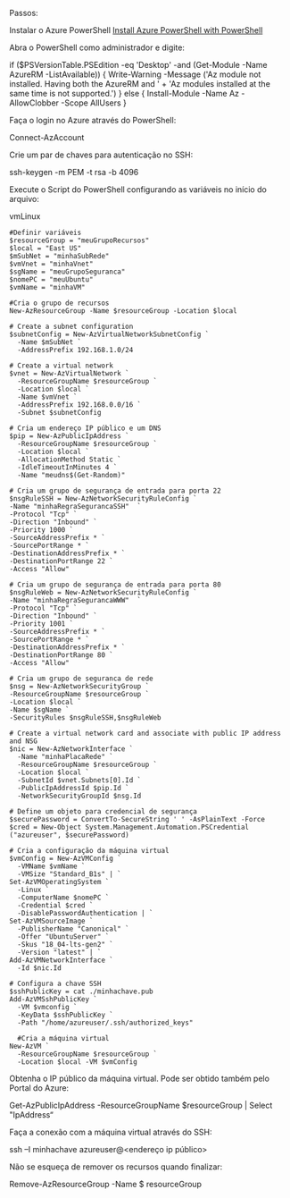 Passos: 

Instalar o Azure PowerShell [Install Azure PowerShell with PowerShell](https://learn.microsoft.com/pt-br/powershell/azure/install-azure-powershell?view=azps-11.3.0&viewFallbackFrom=azps-5.5.0)

Abra o PowerShell como administrador e digite:

if ($PSVersionTable.PSEdition -eq 'Desktop' -and (Get-Module -Name AzureRM -ListAvailable)) {
    Write-Warning -Message ('Az module not installed. Having both the AzureRM and ' +
      'Az modules installed at the same time is not supported.')
} else {
    Install-Module -Name Az -AllowClobber -Scope AllUsers
}

Faça o login no Azure através do PowerShell:

Connect-AzAccount

Crie um par de chaves para autenticação no SSH:

ssh-keygen -m PEM -t rsa -b 4096

Execute o Script do PowerShell configurando as variáveis no início do arquivo:

vmLinux

```
#Definir variáveis
$resourceGroup = "meuGrupoRecursos"
$local = "East US"
$mSubNet = "minhaSubRede"
$vmVnet = "minhaVnet"
$sgName = "meuGrupoSeguranca"
$nomePC = "meuUbuntu"
$vmName = "minhaVM"

#Cria o grupo de recursos
New-AzResourceGroup -Name $resourceGroup -Location $local

# Create a subnet configuration
$subnetConfig = New-AzVirtualNetworkSubnetConfig `
  -Name $mSubNet `
  -AddressPrefix 192.168.1.0/24

# Create a virtual network
$vnet = New-AzVirtualNetwork `
  -ResourceGroupName $resourceGroup `
  -Location $local `
  -Name $vmVnet `
  -AddressPrefix 192.168.0.0/16 `
  -Subnet $subnetConfig

# Cria um endereço IP público e um DNS
$pip = New-AzPublicIpAddress `
  -ResourceGroupName $resourceGroup `
  -Location $local `
  -AllocationMethod Static `
  -IdleTimeoutInMinutes 4 `
  -Name "meudns$(Get-Random)"

# Cria um grupo de segurança de entrada para porta 22
$nsgRuleSSH = New-AzNetworkSecurityRuleConfig `
-Name "minhaRegraSegurancaSSH"  `
-Protocol "Tcp" `
-Direction "Inbound" `
-Priority 1000 `
-SourceAddressPrefix * `
-SourcePortRange * `
-DestinationAddressPrefix * `
-DestinationPortRange 22 `
-Access "Allow"

# Cria um grupo de segurança de entrada para porta 80
$nsgRuleWeb = New-AzNetworkSecurityRuleConfig `
-Name "minhaRegraSegurancaWWW"  `
-Protocol "Tcp" `
-Direction "Inbound" `
-Priority 1001 `
-SourceAddressPrefix * `
-SourcePortRange * `
-DestinationAddressPrefix * `
-DestinationPortRange 80 `
-Access "Allow"

# Cria um grupo de seguranca de rede
$nsg = New-AzNetworkSecurityGroup `
-ResourceGroupName $resourceGroup `
-Location $local `
-Name $sgName `
-SecurityRules $nsgRuleSSH,$nsgRuleWeb

# Create a virtual network card and associate with public IP address and NSG
$nic = New-AzNetworkInterface `
  -Name "minhaPlacaRede" `
  -ResourceGroupName $resourceGroup `
  -Location $local `
  -SubnetId $vnet.Subnets[0].Id `
  -PublicIpAddressId $pip.Id `
  -NetworkSecurityGroupId $nsg.Id

# Define um objeto para credencial de segurança
$securePassword = ConvertTo-SecureString ' ' -AsPlainText -Force
$cred = New-Object System.Management.Automation.PSCredential ("azureuser", $securePassword)

# Cria a configuração da máquina virtual
$vmConfig = New-AzVMConfig `
  -VMName $vmName `
  -VMSize "Standard_B1s" | `
Set-AzVMOperatingSystem `
  -Linux `
  -ComputerName $nomePC `
  -Credential $cred `
  -DisablePasswordAuthentication | `
Set-AzVMSourceImage `
  -PublisherName "Canonical" `
  -Offer "UbuntuServer" `
  -Skus "18_04-lts-gen2" `
  -Version "latest" | `
Add-AzVMNetworkInterface `
  -Id $nic.Id

# Configura a chave SSH 
$sshPublicKey = cat ./minhachave.pub
Add-AzVMSshPublicKey `
  -VM $vmconfig `
  -KeyData $sshPublicKey `
  -Path "/home/azureuser/.ssh/authorized_keys" 

  #Cria a máquina virtual
New-AzVM `
  -ResourceGroupName $resourceGroup `
  -Location $local -VM $vmConfig

```
Obtenha o IP público da máquina virtual. Pode ser obtido também pelo Portal do Azure:

Get-AzPublicIpAddress -ResourceGroupName $resourceGroup | Select "IpAddress“

Faça a conexão com a máquina virtual através do SSH:

ssh –I minhachave azureuser@<endereço ip público>

Não se esqueça de remover os recursos quando finalizar:

Remove-AzResourceGroup -Name $ resourceGroup
